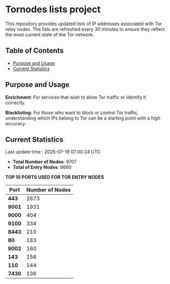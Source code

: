 # Tornodes lists project

This repository provides updated lists of IP addresses associated with Tor relay nodes. The lists are refreshed every 30 minutes to ensure they reflect the most current state of the Tor network.

## Table of Contents

- [Purpose and Usage](#purpose-and-usage)
- [Current Statistics](#current-statistics)


## Purpose and Usage

**Enrichment**: For services that wish to allow Tor traffic or identify it correctly.

**Blacklisting**: For those who want to block or control Tor traffic, understanding which IPs belong to Tor can be a starting point with a high accuracy.

## Current Statistics

Last update time : 2025-07-19 07:00:24 UTC

- **Total Number of Nodes**: 9707
- **Total of Entry Nodes**: 8660

**TOP 10 PORTS USED FOR TOR ENTRY NODES**

| **Port** | **Number of Nodes** |
|------|-----------------|
| **443**   | 2673  |
| **9001**   | 1931  |
| **9000**   | 404  |
| **9100**   | 334  |
| **8443**   | 210  |
| **80**   | 183  |
| **9002**   | 160  |
| **143**   | 156  |
| **110**   | 144  |
| **7430**   | 136  |

